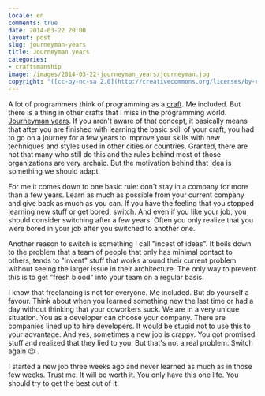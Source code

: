 ```yaml
---
locale: en
comments: true
date: 2014-03-22 20:00
layout: post
slug: journeyman-years
title: Journeyman years
categories:
- craftsmanship
image: /images/2014-03-22-journeyman_years/journeyman.jpg
copyright: "([cc-by-nc-sa 2.0](http://creativecommons.org/licenses/by-nc-nd/2.0/) by [sharpals](http://flickr.com/photos/sharpals/7043828775/))"
---
```


A lot of programmers think of programming as a
[craft](http://devblog.avdi.org/2014/02/10/the-passion-gospel/). Me included.
But there is a thing in other crafts that I miss in the programming world.
[Journeyman years](https://en.wikipedia.org/wiki/Journeyman_years). If you aren't aware of that concept, it basically means that
after you are finished with learning the basic skill of your craft, you had
to go on a journey for a few years to improve your skills with new techniques
and styles used in other cities or countries. Granted, there are not that
many who still do this and the rules behind most of those organizations are
very archaic. But the motivation behind that idea is something we should adapt.

For me it comes down to one basic rule: don't stay in a company for more than
a few years. Learn as much as possible from your current company and give back
as much as you can. If you have the feeling that you stopped learning new
stuff or get bored, switch. And even if you like your job, you should consider
switching after a few years. Often you only realize that you were bored in your
job after you switched to another one.

Another reason to switch is something I call "incest of ideas". It boils down
to the problem that a team of people that only has minimal contact to others,
tends to "invent" stuff that works around their current problem without seeing
the larger issue in their architecture. The only way to prevent this is
to get "fresh blood" into your team on a regular basis.

I know that freelancing is not for everyone. Me included. But do yourself a
favour. Think about when you learned something new the last time or had a day
without thinking that your coworkers suck. We are in a very unique situation.
You as a developer can choose your company.  There are companies lined up to
hire developers. It would be stupid not to use this to your advantage. And yes,
sometimes a new job is crappy. You got promised stuff and realized that they
lied to you. But that's not a real problem. Switch again :wink: .

I started a new job three weeks ago and never learned as much as in those few
weeks. Trust me. It will be worth it. You only have this one life. You should
try to get the best out of it.

